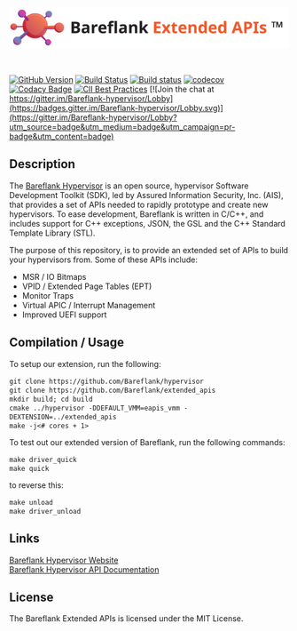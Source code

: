 ![Extended APIs](https://github.com/Bareflank/extended_apis/raw/v1.1.0/doc/images/bareflank_extended_apis_logo.jpg)

<br>

[![GitHub Version](https://badge.fury.io/gh/bareflank%2Fextended_apis.svg)](https://badge.fury.io/gh/bareflank%2Fextended_apis)
[![Build Status](https://travis-ci.org/Bareflank/extended_apis.svg?branch=master)](https://travis-ci.org/Bareflank/extended_apis)
[![Build status](https://ci.appveyor.com/api/projects/status/xhnjkb9lh97tjagt?svg=true)](https://ci.appveyor.com/project/rianquinn/extended-apis)
[![codecov](https://codecov.io/gh/Bareflank/extended_apis/branch/master/graph/badge.svg)](https://codecov.io/gh/Bareflank/extended_apis)
[![Codacy Badge](https://api.codacy.com/project/badge/Grade/ca689e94dfed490da4eacce1c6a20ea0)](https://www.codacy.com/app/rianquinn/extended_apis?utm_source=github.com&amp;utm_medium=referral&amp;utm_content=Bareflank/extended_apis&amp;utm_campaign=Badge_Grade)
[![CII Best Practices](https://bestpractices.coreinfrastructure.org/projects/325/badge)](https://bestpractices.coreinfrastructure.org/projects/325)
[![Join the chat at https://gitter.im/Bareflank-hypervisor/Lobby](https://badges.gitter.im/Bareflank-hypervisor/Lobby.svg)](https://gitter.im/Bareflank-hypervisor/Lobby?utm_source=badge&utm_medium=badge&utm_campaign=pr-badge&utm_content=badge)

## Description

The [Bareflank Hypervisor](https://github.com/Bareflank/hypervisor) is an
open source, hypervisor Software Development Toolkit (SDK), led by
Assured Information Security, Inc. (AIS), that provides a set of APIs needed to
rapidly prototype and create new hypervisors. To ease development, Bareflank
is written in C/C++, and includes support for C++ exceptions, JSON, the GSL
and the C++ Standard Template Library (STL).

The purpose of this repository, is to provide an extended set of APIs to
build your hypervisors from. Some of these APIs include:

- MSR / IO Bitmaps
- VPID / Extended Page Tables (EPT)
- Monitor Traps
- Virtual APIC / Interrupt Management
- Improved UEFI support

## Compilation / Usage

To setup our extension, run the following:

```
git clone https://github.com/Bareflank/hypervisor
git clone https://github.com/Bareflank/extended_apis
mkdir build; cd build
cmake ../hypervisor -DDEFAULT_VMM=eapis_vmm -DEXTENSION=../extended_apis
make -j<# cores + 1>
```

To test out our extended version of Bareflank, run the following commands:

```
make driver_quick
make quick
```

to reverse this:

```
make unload
make driver_unload
```

## Links

[Bareflank Hypervisor Website](http://bareflank.github.io/hypervisor/) <br>
[Bareflank Hypervisor API Documentation](http://bareflank.github.io/hypervisor/html/)

## License

The Bareflank Extended APIs is licensed under the MIT License.
